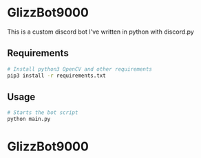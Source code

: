 # GlizzBot9000
This is a custom discord bot I've written in python with discord.py

## Requirements
```bash
# Install python3 OpenCV and other requirements
pip3 install -r requirements.txt
```

## Usage
```bash
# Starts the bot script
python main.py
```
# GlizzBot9000
